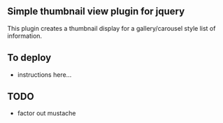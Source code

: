 ## Simple thumbnail view plugin for jquery  
  
This plugin creates a thumbnail display for a gallery/carousel style list of information.  

## To deploy  
  
- instructions here...  
  
## TODO  
  
- factor out mustache
